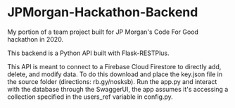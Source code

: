 # JPMorgan-Hackathon-Backend
My portion of a team project built for JP Morgan's Code For Good hackathon in 2020. 

This backend is a Python API built with Flask-RESTPlus.

This API is meant to connect to a Firebase Cloud Firestore to directly add, delete, and modify data. To do this download and place the key.json file in the source folder (directions: rb.gy/nosksb). Run the app.py and interact with the database through the SwaggerUI, the app assumes it's accessing a collection specified in the users_ref variable in config.py.
